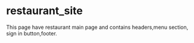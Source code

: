 # restaurant_site
This page have restaurant main page and contains headers,menu section, sign in button,footer.
